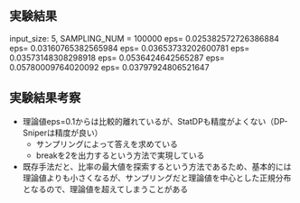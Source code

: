 ## 実験結果
input_size: 5, SAMPLING_NUM = 100000
eps= 0.025382572726386884
eps= 0.03160765382565984
eps= 0.03653733202600781
eps= 0.03573148308298918
eps= 0.0536424642565287
eps= 0.05780009764020092
eps= 0.03797924806521647

## 実験結果考察
- 理論値eps=0.1からは比較的離れているが、StatDPも精度がよくない（DP-Sniperは精度が良い）
    - サンプリングによって答えを求めている
    - breakを2を出力するという方法で実現している
- 既存手法だと、比率の最大値を探索するという方法であるため、基本的には理論値よりも小さくなるが、サンプリングだと理論値を中心とした正規分布となるので、理論値を超えてしまうことがある
